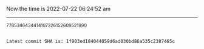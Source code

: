 Now the time is 2022-07-22 06:24:52 am

---

<small>7785346434414107326152609521990</small>

```txt

Latest commit SHA is: 1f903ed184044059d6ad030bd86a535c2387465c
```
